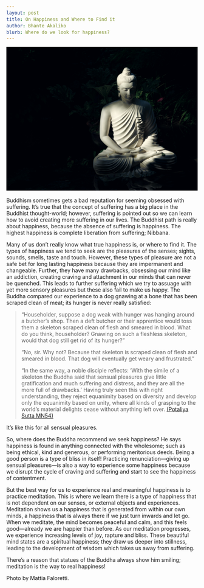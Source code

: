 ```yaml
---
layout: post
title: On Happiness and Where to Find it
author: Bhante Akaliko
blurb: Where do we look for happiness?
---
```

![image of white statue ofbuddha with black background](https://raw.githubusercontent.com/lokanta/lokanta.github.io/master/mattia-faloretti-jbrR_ESWK2A-unsplash.jpg)

Buddhism sometimes gets a bad reputation for seeming obsessed with suffering. It’s true that the concept of suffering has a big place in the Buddhist thought-world; however, suffering is pointed out so we can learn how to avoid creating more suffering in our lives. The Buddhist path is really about happiness, because the absence of suffering is happiness. The highest happiness is complete liberation from suffering; Nibbana.

Many of us don’t really know what true happiness is, or where to find it. The types of happiness we tend to seek are the pleasures of the senses; sights, sounds, smells, taste and touch. However, these types of pleasure are not a safe bet for long lasting happiness because they are impermanent and changeable. Further, they have many drawbacks, obsessing our mind like an addiction, creating craving and attachment in our minds that can never be quenched. This leads to further suffering which we try to assuage with yet more sensory pleasures but these also fail to make us happy. The Buddha compared our experience to a dog gnawing at a bone that has been scraped clean of meat; its hunger is never really satisfied: 

>“Householder, suppose a dog weak with hunger was hanging around a butcher’s shop. Then a deft butcher or their apprentice would toss them a skeleton scraped clean of flesh and smeared in blood. What do you think, householder? Gnawing on such a fleshless skeleton, would that dog still get rid of its hunger?”
>
>“No, sir. Why not? Because that skeleton is scraped clean of flesh and smeared in blood. That dog will eventually get weary and frustrated.”
>
>“In the same way, a noble disciple reflects: ‘With the simile of a skeleton the Buddha said that sensual pleasures give little gratification and much suffering and distress, and they are all the more full of drawbacks.’ Having truly seen this with right understanding, they reject equanimity based on diversity and develop only the equanimity based on unity, where all kinds of grasping to the world’s material delights cease without anything left over. [(Potaliya Sutta MN54)](https://suttacentral.net/mn54/en/sujato)

It’s like this for all sensual pleasures.

So, where does the Buddha recommend we seek happiness? He says happiness is found in anything connected with the wholesome; such as being ethical, kind and generous, or performing meritorious deeds. Being a good person is a type of bliss in itself! Practicing renunciation—giving up sensual pleasures—is also a way to experience some happiness because we disrupt the cycle of craving and suffering and start to see the happiness of contentment.

But the best way for us to experience real and meaningful happiness is to practice meditation. This is where we learn there is a type of happiness that is not dependent on our senses, or external objects and experiences. Meditation shows us a happiness that is generated from within our own minds, a happiness that is always there if we just turn inwards and let go. When we meditate, the mind becomes peaceful and calm, and this feels good—already we are happier than before. As our meditation progresses, we experience increasing levels of joy, rapture and bliss. These beautiful mind states are a spiritual happiness; they draw us deeper into stillness, leading to the development of wisdom which takes us away from suffering.

There’s a reason that statues of the Buddha always show him smiling; meditation is the way to real happiness!


Photo by Mattia Faloretti.
